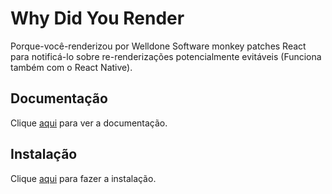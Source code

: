 # Why Did You Render

Porque-você-renderizou por Welldone Software monkey patches React para notificá-lo sobre re-renderizações potencialmente evitáveis (Funciona também com o React Native).

## Documentação

Clique [aqui](https://github.com/welldone-software/why-did-you-render) para ver a documentação.

## Instalação

Clique [aqui](https://www.npmjs.com/package/@welldone-software/why-did-you-render) para fazer a instalação.
